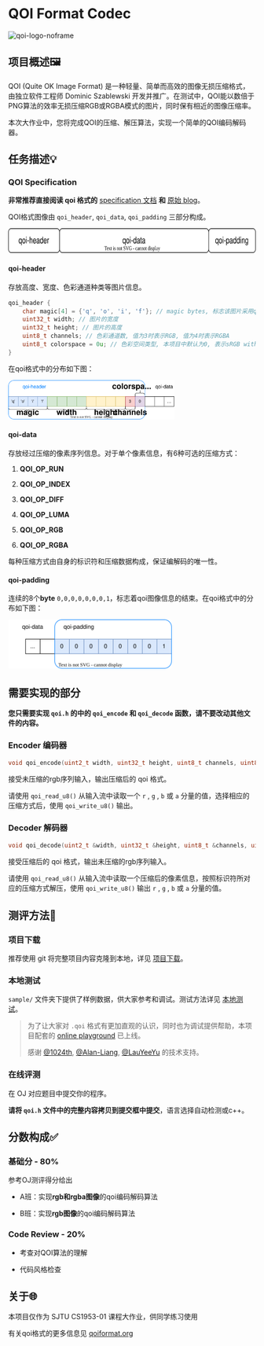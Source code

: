 # QOI Format Codec

<img title="qoi-logo" src="https://qoiformat.org/qoi-logo.svg" alt="qoi-logo-noframe" width="150">

## 项目概述🖼️

QOI (Quite OK Image Format) 是一种轻量、简单而高效的图像无损压缩格式，由独立软件工程师 Dominic Szablewski 开发并推广。在测试中，QOI能以数倍于PNG算法的效率无损压缩RGB或RGBA模式的图片，同时保有相近的图像压缩率。

本次大作业中，您将完成QOI的压缩、解压算法，实现一个简单的QOI编码解码器。

## 任务描述💡

### QOI Specification

**非常推荐直接阅读 qoi 格式的** [specification 文档](https://qoiformat.org/qoi-specification.pdf) **和** [原始 blog](https://phoboslab.org/log/2021/11/qoi-fast-lossless-image-compression)。

QOI格式图像由 `qoi_header`, `qoi_data`, `qoi_padding` 三部分构成。

<img src="docs/assets/qoi-struct.svg" alt="" height=50>

#### qoi-header

存放高度、宽度、色彩通道种类等图片信息。

```cpp
qoi_header {
    char magic[4] = {'q', 'o', 'i', 'f'}; // magic bytes, 标志该图片采用qoi格式
    uint32_t width; // 图片的宽度
    uint32_t height; // 图片的高度
    uint8_t channels; // 色彩通道数, 值为3时表示RGB, 值为4时表示RGBA
    uint8_t colorspace = 0u; // 色彩空间类型, 本项目中默认为0, 表示sRGB with linear alpha
}
```

在qoi格式中的分布如下图：

<img src="docs/assets/qoi-header.svg" alt="qoi-structure" height=80>

#### qoi-data

存放经过压缩的像素序列信息。对于单个像素信息，有6种可选的压缩方式：

1. **QOI_OP_RUN**

2. **QOI_OP_INDEX**

3. **QOI_OP_DIFF**

4. **QOI_OP_LUMA**

5. **QOI_OP_RGB**

6. **QOI_OP_RGBA**

每种压缩方式由自身的标识符和压缩数据构成，保证编解码的唯一性。

#### qoi-padding

连续的8个**byte** `0,0,0,0,0,0,0,1`，标志着qoi图像信息的结束。在qoi格式中的分布如下图：

<img src="docs/assets/qoi-padding.svg" height=100 alt="">

## 需要实现的部分

**您只需要实现 `qoi.h` 的中的 `qoi_encode` 和 `qoi_decode` 函数，请不要改动其他文件的内容。**

### Encoder 编码器

```cpp
void qoi_encode(uint2_t width, uint32_t height, uint8_t channels, uint8_t colorspace);
```

接受未压缩的rgb序列输入，输出压缩后的 qoi 格式。

请使用 `qoi_read_u8()` 从输入流中读取一个 `r` , `g` , `b` 或 `a` 分量的值，选择相应的压缩方式后，使用 `qoi_write_u8()` 输出。 

### Decoder 解码器

```cpp
void qoi_decode(uint2_t &width, uint32_t &height, uint8_t &channels, uint8_t &colorspace);
```

接受压缩后的 qoi 格式，输出未压缩的rgb序列输入。

请使用 `qoi_read_u8()` 从输入流中读取一个压缩后的像素信息，按照标识符所对应的压缩方式解压，使用 `qoi_write_u8()` 输出 `r` , `g` , `b` 或 `a` 分量的值。

## 测评方法🚀

### 项目下载

推荐使用 git 将完整项目内容克隆到本地，详见 [项目下载](docs/clone.md)。

### 本地测试

`sample/` 文件夹下提供了样例数据，供大家参考和调试。测试方法详见 [本地测试](docs/local.md)。

> 为了让大家对 `.qoi` 格式有更加直观的认识，同时也为调试提供帮助，本项目配套的 [online playground](https://tools.acm.sjtu.app/qoi/) 已上线。
> 
> 感谢 [@1024th](https://github.com/1024th), [@Alan-Liang](https://github.com/Alan-Liang), [@LauYeeYu](https://github.com/LauYeeYu) 的技术支持。

### 在线评测

在 OJ 对应题目中提交你的程序。

**请将 `qoi.h` 文件中的完整内容拷贝到提交框中提交**，语言选择自动检测或c++。

## 分数构成✅

### 基础分 - 80%

参考OJ测评得分给出

+ A班：实现**rgb和rgba图像**的qoi编码解码算法

+ B班：实现**rgb图像**的qoi编码解码算法

### Code Review - 20%

+ 考查对QOI算法的理解

+ 代码风格检查

## 关于🌐

本项目仅作为 SJTU CS1953-01 课程大作业，供同学练习使用

有关qoi格式的更多信息见 [qoiformat.org](https://qoiformat.org/)
